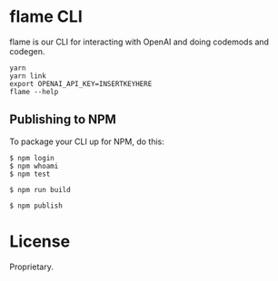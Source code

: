 # flame CLI

flame is our CLI for interacting with OpenAI and doing codemods and codegen.

```
yarn
yarn link
export OPENAI_API_KEY=INSERTKEYHERE
flame --help
```

## Publishing to NPM

To package your CLI up for NPM, do this:

```shell
$ npm login
$ npm whoami
$ npm test

$ npm run build

$ npm publish
```

# License

Proprietary.

